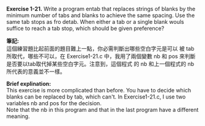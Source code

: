 **Exercise 1-21.** Write a program entab that replaces strings of
blanks by the minimum number of tabs and blanks to achieve the 
same spacing. Use the same tab stops as fro detab. When either 
a tab or a single blank wouls suffice to reach a tab stop, which 
should be given preference?

**筆記:**\
這個練習題比起前面的題目難上一點，你必需判斷出哪些空白字元是可以
被 tab 所取代，哪些不可以，在 Exercise1-21.c 中，我用了兩個變數
 nb 和 pos 來判斷是否要以tab取代掉某些空白字元。注意到，這個程式
的 nb 和上一個程式的 nb 所代表的意義並不一樣。

**Brief explination:**\
This exercise is more complicated than before. You have to decide 
which blanks can be replaced by tab, which can't. In Exercise1-21.c, 
I use two variables nb and pos for the decision.\
Note that the nb in this program and that in the last program have a 
different meaning.
